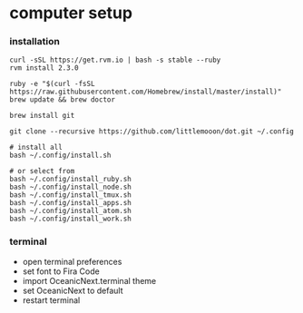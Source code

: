 # computer setup

### installation
```
curl -sSL https://get.rvm.io | bash -s stable --ruby
rvm install 2.3.0

ruby -e "$(curl -fsSL https://raw.githubusercontent.com/Homebrew/install/master/install)"
brew update && brew doctor

brew install git

git clone --recursive https://github.com/littlemooon/dot.git ~/.config

# install all
bash ~/.config/install.sh

# or select from
bash ~/.config/install_ruby.sh
bash ~/.config/install_node.sh
bash ~/.config/install_tmux.sh
bash ~/.config/install_apps.sh
bash ~/.config/install_atom.sh
bash ~/.config/install_work.sh
```

### terminal
- open terminal preferences
- set font to Fira Code
- import OceanicNext.terminal theme
- set OceanicNext to default
- restart terminal
